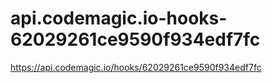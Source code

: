 # api.codemagic.io-hooks-62029261ce9590f934edf7fc
https://api.codemagic.io/hooks/62029261ce9590f934edf7fc
